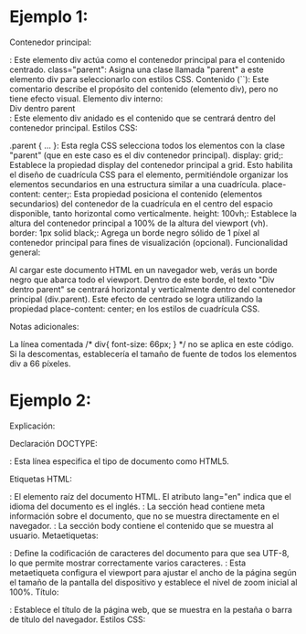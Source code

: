 # Ejemplo 1:

Contenedor principal:
<div class="parent">: Este elemento div actúa como el contenedor principal para el contenido centrado.
class="parent": Asigna una clase llamada "parent" a este elemento div para seleccionarlo con estilos CSS.
Contenido (``): Este comentario describe el propósito del contenido (elemento div), pero no tiene efecto visual.
Elemento div interno:
<div>Div dentro parent</div>: Este elemento div anidado es el contenido que se centrará dentro del contenedor principal.
Estilos CSS:

.parent { ... }: Esta regla CSS selecciona todos los elementos con la clase "parent" (que en este caso es el div contenedor principal).
display: grid;: Establece la propiedad display del contenedor principal a grid. Esto habilita el diseño de cuadrícula CSS para el elemento, permitiéndole organizar los elementos secundarios en una estructura similar a una cuadrícula.
place-content: center;: Esta propiedad posiciona el contenido (elementos secundarios) del contenedor de la cuadrícula en el centro del espacio disponible, tanto horizontal como verticalmente.
height: 100vh;: Establece la altura del contenedor principal a 100% de la altura del viewport (vh).
border: 1px solid black;: Agrega un borde negro sólido de 1 píxel al contenedor principal para fines de visualización (opcional).
Funcionalidad general:

Al cargar este documento HTML en un navegador web, verás un borde negro que abarca todo el viewport. Dentro de este borde, el texto "Div dentro parent" se centrará horizontal y verticalmente dentro del contenedor principal (div.parent). Este efecto de centrado se logra utilizando la propiedad place-content: center; en los estilos de cuadrícula CSS.

Notas adicionales:

La línea comentada /* div{ font-size: 66px; } */ no se aplica en este código. Si la descomentas, establecería el tamaño de fuente de todos los elementos div a 66 píxeles.

# Ejemplo 2:

Explicación:

Declaración DOCTYPE:

<!DOCTYPE html>: Esta línea especifica el tipo de documento como HTML5.
Etiquetas HTML:

<html lang="en">: El elemento raíz del documento HTML. El atributo lang="en" indica que el idioma del documento es el inglés.
<head>: La sección head contiene meta información sobre el documento, que no se muestra directamente en el navegador.
<body>: La sección body contiene el contenido que se muestra al usuario.
Metaetiquetas:

<meta charset="UTF-8">: Define la codificación de caracteres del documento para que sea UTF-8, lo que permite 
mostrar correctamente varios caracteres.
<meta name="viewport" content="width=device-width, initial-scale=1.0">: Esta metaetiqueta configura el viewport
para ajustar el ancho de la página según el tamaño de la pantalla del dispositivo y establece el nivel de zoom inicial al 100%.
Título:

<title>7 tips css</title>: Establece el título de la página web, que se muestra en la pestaña o barra de título del navegador.
Estilos CSS:

<style>: Define estilos que se aplicarán a los elementos HTML.
h1 { position: relative; }: Esta regla selecciona todos los elementos <h1> y establece su posición en relative. 
  Esto significa que la posición del elemento se establece en relación con su posición normal en el flujo del 
  documento, permitiendo el posicionamiento absoluto de sus pseudo-elementos (como :before).
Pseudo-elemento:

h1:before { content: ""; position: absolute; }: Esta regla selecciona el pseudo-elemento :before de los elementos <h1>.
  Los pseudo-elementos son elementos virtuales que se pueden usar para insertar contenido o efectos de estilo antes o después de un elemento existente.
content: "";: Esta propiedad inserta una cadena de contenido vacía antes del texto real del elemento <h1>.
position: absolute;: Esta propiedad posiciona el elemento :before de forma absoluta en relación con su elemento <h1> contenedor.
  Esto significa que el elemento :before se puede colocar en cualquier coordenada especificada dentro de los límites del elemento <h1>.
En resumen, este código crea una estructura HTML básica con un encabezado (<h1>Mi Título Impresionante</h1>) y aplica estilos CSS 
  para posicionar un pseudo-elemento vacío de forma absoluta antes del texto del encabezado. Si bien este código actualmente no
  crea un efecto visible, sienta las bases para aplicar más estilos usando el elemento :before, como agregar líneas decorativas, 
  íconos o bordes antes del encabezado.


# Ejemplo 3:

Declaración DOCTYPE:

<!DOCTYPE html>: Esta línea especifica el tipo de documento como HTML5.
Etiquetas HTML:

<html lang="en">: El elemento raíz del documento HTML. El atributo lang="en" indica que el idioma del documento es el inglés.
<head>: La sección head contiene meta información sobre el documento, que no se muestra directamente en el navegador.
<body>: La sección body contiene el contenido que se muestra al usuario.
Metaetiquetas:

<meta charset="UTF-8">: Define la codificación de caracteres del documento para que sea UTF-8, lo que permite mostrar correctamente varios caracteres.
<meta name="viewport" content="width=device-width, initial-scale=1.0">: Esta metaetiqueta configura el viewport para ajustar el ancho de la página
según el tamaño de la pantalla del dispositivo y establece el nivel de zoom inicial al 100%.
Título:

<title>7 tips css</title>: Establece el título de la página web, que se muestra en la pestaña o barra de título del navegador.
Estilos CSS:

<style>: Define estilos que se aplicarán a los elementos HTML.
h1 { position: relative; }: Esta regla selecciona todos los elementos <h1> y establece su posición en relative. Esto significa
  que la posición del elemento se establece en relación con su posición normal en el flujo del documento, permitiendo el 
  posicionamiento absoluto de sus pseudo-elementos (como :before).
Pseudo-elemento:

h1:before { content: ""; position: absolute; }: Esta regla selecciona el pseudo-elemento :before de los elementos <h1>. 
  Los pseudo-elementos son elementos virtuales que se pueden usar para insertar contenido o efectos de estilo antes o después de un elemento existente.
content: "";: Esta propiedad inserta una cadena de contenido vacía antes del texto real del elemento <h1>.
position: absolute;: Esta propiedad posiciona el elemento :before de forma absoluta en relación con su elemento <h1> contenedor.
  Esto significa que el elemento :before se puede colocar en cualquier coordenada especificada dentro de los límites del elemento <h1>.
En resumen, este código crea una estructura HTML básica con un encabezado (<h1>Mi Título Impresionante</h1>) y aplica estilos CSS 
  para posicionar un pseudo-elemento vacío de forma absoluta antes del texto del encabezado. Si bien este código actualmente no crea 
  un efecto visible, sienta las bases para aplicar más estilos usando el elemento :before, como agregar líneas decorativas, 
  íconos o bordes antes del encabezado.
